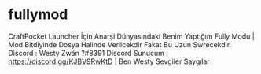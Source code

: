 # fullymod
CraftPocket Launcher İçin Anarşi Dünyasındaki Benim Yaptığım Fully Modu | Mod Bitdiyinde Dosya Halinde Verilcekdir Fakat Bu Uzun Swrecekdir. Discord : Westy Zwán ?#8391 Discord Sunucum : https://discord.gg/KJBV9RwKtD | Ben Westy Sevgiler Saygılar
